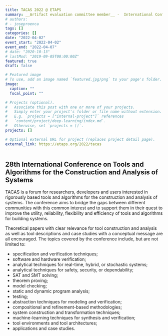 ```yaml
---
title: TACAS 2022 @ ETAPS
summary: __Artifact evaluation committee member__ -  International Conference on Tools and Algorithms for the Construction and Analysis of Systems
# authors:
# - joseproenca
tags: []
categories: []
date: "2022-04-02"
event_start: "2022-04-02"
event_end: "2022-04-07"
# date: "2020-10-13"
# lastMod: "2019-09-05T00:00:00Z"
featured: true
draft: false

# Featured image
# To use, add an image named `featured.jpg/png` to your page's folder. 
image:
  caption: ""
  focal_point: ""

# Projects (optional).
#   Associate this post with one or more of your projects.
#   Simply enter your project's folder or file name without extension.
#   E.g. `projects = ["internal-project"]` references 
#   `content/project/deep-learning/index.md`.
#   Otherwise, set `projects = []`.
projects: []

# Optional external URL for project (replaces project detail page).
external_link: https://etaps.org/2022/tacas
---
```


## 28th International Conference on Tools and Algorithms for the Construction and Analysis of Systems

TACAS is a forum for researchers, developers and users interested in rigorously based tools and algorithms for the construction and analysis of systems. The conference aims to bridge the gaps between different communities with this common interest and to support them in their quest to improve the utility, reliability, flexibility and efficiency of tools and algorithms for building systems.

Theoretical papers with clear relevance for tool construction and analysis as well as tool descriptions and case studies with a conceptual message are all encouraged. The topics covered by the conference include, but are not limited to:

- specification and verification techniques;
- software and hardware verification;
- analytical techniques for real-time, hybrid, or stochastic systems;
- analytical techniques for safety, security, or dependability;
- SAT and SMT solving;
- theorem proving;
- model checking;
- static and dynamic program analysis;
- testing;
- abstraction techniques for modeling and verification;
- compositional and refinement-based methodologies;
- system construction and transformation techniques;
- machine-learning techniques for synthesis and verification;
- tool environments and tool architectures;
- applications and case studies.
